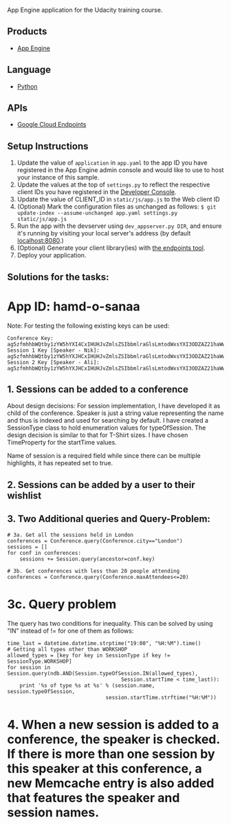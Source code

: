 App Engine application for the Udacity training course.

## Products
- [App Engine][1]

## Language
- [Python][2]

## APIs
- [Google Cloud Endpoints][3]

## Setup Instructions
1. Update the value of `application` in `app.yaml` to the app ID you
   have registered in the App Engine admin console and would like to use to host
   your instance of this sample.
1. Update the values at the top of `settings.py` to
   reflect the respective client IDs you have registered in the
   [Developer Console][4].
1. Update the value of CLIENT_ID in `static/js/app.js` to the Web client ID
1. (Optional) Mark the configuration files as unchanged as follows:
   `$ git update-index --assume-unchanged app.yaml settings.py static/js/app.js`
1. Run the app with the devserver using `dev_appserver.py DIR`, and ensure it's running by visiting your local server's address (by default [localhost:8080][5].)
1. (Optional) Generate your client library(ies) with [the endpoints tool][6].
1. Deploy your application.


## Solutions for the tasks:

# App ID:  hamd-o-sanaa

Note: 
For testing the following existing keys can be used:
```
Conference Key:	ag5zfmhhbWQtby1zYW5hYXI4CxIHUHJvZmlsZSIbbmlraGlsLmtodWxsYXI3ODZAZ21haWwuY29tDAsSCkNvbmZlcmVuY2UYAQw
Session 1 Key [Speaker - Nik]: ag5zfmhhbWQtby1zYW5hYXJHCxIHUHJvZmlsZSIbbmlraGlsLmtodWxsYXI3ODZAZ21haWwuY29tDAsSCkNvbmZlcmVuY2UYAQwLEgdTZXNzaW9uGKGcAQw
Session 2 Key [Speaker - Ali]: ag5zfmhhbWQtby1zYW5hYXJHCxIHUHJvZmlsZSIbbmlraGlsLmtodWxsYXI3ODZAZ21haWwuY29tDAsSCkNvbmZlcmVuY2UYAQwLEgdTZXNzaW9uGLHqAQw
```

## 1. Sessions can be added to a conference
About design decisions:
For session implementation, I have developed it as child of the conference. Speaker is just a string value representing the name and thus is indexed and used for searching by default. I have created a SessionType class to hold enumeration values for typeOfSession. The design decision is similar to that for T-Shirt sizes. I have chosen TimeProperty for the startTime values.

Name of session is a required field while since there can be multiple highlights, it has repeated set to true.

## 2. Sessions can be added by a user to their wishlist

## 3. Two Additional queries and Query-Problem:
```
# 3a. Get all the sessions held in London
conferences = Conference.query(Conference.city=="London")
sessions = []
for conf in conferences:
	sessions += Session.query(ancestor=conf.key)
```	
```
# 3b. Get conferences with less than 20 people attending
conferences = Conference.query(Conference.maxAttendees<=20)
```

# 3c. Query problem
The query has two conditions for inequality. This can be solved by using "IN" instead of != for one of them as follows: 
```
time_last = datetime.datetime.strptime("19:00", "%H:%M").time()
# Getting all types other than WORKSHOP
allowed_types = [key for key in SessionType if key != SessionType.WORKSHOP]
for session in Session.query(ndb.AND(Session.typeOfSession.IN(allowed_types), 
                                     Session.startTime < time_last)):
    print '%s of type %s at %s' % (session.name, session.typeOfSession, 
                                session.startTime.strftime("%H:%M"))
```

# 4. When a new session is added to a conference, the speaker is checked. If there is more than one session by this speaker at this conference, a new Memcache entry is also added that features the speaker and session names.


[1]: https://developers.google.com/appengine
[2]: http://python.org
[3]: https://developers.google.com/appengine/docs/python/endpoints/
[4]: https://console.developers.google.com/
[5]: https://localhost:8080/
[6]: https://developers.google.com/appengine/docs/python/endpoints/endpoints_tool